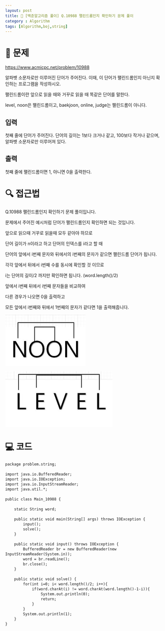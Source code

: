 ```yaml
---
layout: post
title: 📖 [백준알고리즘 풀이] Q.10988 팰린드롬인지 확인하기 문제 풀이
category : Algorithm
tags: [Algorithm,boj,string]
---
```

# 📖 문제
https://www.acmicpc.net/problem/10988

알파벳 소문자로만 이루어진 단어가 주어진다. 이때, 이 단어가 팰린드롬인지 아닌지 확인하는 프로그램을 작성하시오.

팰린드롬이란 앞으로 읽을 때와 거꾸로 읽을 때 똑같은 단어를 말한다. 

level, noon은 팰린드롬이고, baekjoon, online, judge는 팰린드롬이 아니다.

## 입력

첫째 줄에 단어가 주어진다. 단어의 길이는 1보다 크거나 같고, 100보다 작거나 같으며, 알파벳 소문자로만 이루어져 있다.

## 출력

첫째 줄에 팰린드롬이면 1, 아니면 0을 출력한다.

# 🔍 접근법

Q.10988 팰린드롬인지 확인하기 문제 풀이입니다.

문제에서 주어진 예시처럼 단어가 팰린드롬인지 확인하면 되는 것입니다.

앞으로 읽으때 거꾸로 읽을때 모두 같아야 하므로

단어 길이가 n이라고 하고 단어의 인덱스를 i라고 할 때

단어의 앞에서 i번째 문자와 뒤에서의 i번째의 문자가 같으면 팰린드롬 단어가 됩니다.

각각 앞에서 뒤에서 i번째 수를 동시에 확인할 것 이므로

i는 단어의 길이/2 까지만 확인하면 됩니다.
(word.length()/2)

앞에서 i번째 뒤에서 i번째 문자들을 비교하여

다른 경우가 나오면 0을 출력하고

모든 앞에서 i번째와 뒤에서 1번째의 문자가 같다면 1을 출력해줍니다.

![noon](/images/2021-2-14/NOON.JPG)

![LEVEL](/images/2021-2-14/level.JPG)


# 💻 코드

```
package problem.string;

import java.io.BufferedReader;
import java.io.IOException;
import java.io.InputStreamReader;
import java.util.*;

public class Main_10988 {

    static String word;

    public static void main(String[] args) throws IOException {
        input();
        solve();
    }

    public static void input() throws IOException {
        BufferedReader br = new BufferedReader(new InputStreamReader(System.in));
        word = br.readLine();
        br.close();
    }

    public static void solve() {
        for(int i=0; i< word.length()/2; i++){
            if(word.charAt(i) != word.charAt(word.length()-1-i)){
                System.out.println(0);
                return;
            }
        }
        System.out.println(1);
    }
}
```